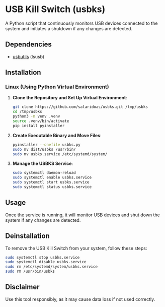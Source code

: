 # USB Kill Switch (usbks)

A Python script that continuously monitors USB devices connected to the system and initiates a shutdown if any changes are detected.

## Dependencies

- [usbutils](https://github.com/gregkh/usbutils) (lsusb)

## Installation

### Linux (Using Python Virtual Environment)

1. **Clone the Repository and Set Up Virtual Environment**:
   ```bash
   git clone https://github.com/salaridoas/usbks.git /tmp/usbks
   cd /tmp/usbks
   python3 -m venv .venv
   source .venv/bin/activate
   pip install pyinstaller
   ```

2. **Create Executable Binary and Move Files**:
   ```bash
   pyinstaller --onefile usbks.py
   sudo mv dist/usbks /usr/bin/
   sudo mv usbks.service /etc/systemd/system/
   ```

3. **Manage the USBKS Service**:
   ```bash
   sudo systemctl daemon-reload
   sudo systemctl enable usbks.service
   sudo systemctl start usbks.service
   sudo systemctl status usbks.service
   ```

## Usage

Once the service is running, it will monitor USB devices and shut down the system if any changes are detected.

## Deinstallation

To remove the USB Kill Switch from your system, follow these steps:

   ```bash
   sudo systemctl stop usbks.service
   sudo systemctl disable usbks.service
   sudo rm /etc/systemd/system/usbks.service
   sudo rm /usr/bin/usbks
   ```

## Disclaimer

Use this tool responsibly, as it may cause data loss if not used correctly.
